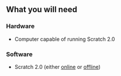 ## What you will need

### Hardware

+ Computer capable of running Scratch 2.0

### Software

+ Scratch 2.0 (either [online](https://scratch.mit.edu/projects/editor/) or [offline](https://scratch.mit.edu/scratch2download/))